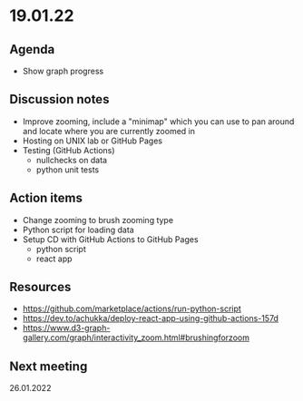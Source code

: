 # 19.01.22

## Agenda

  * Show graph progress

## Discussion notes

  * Improve zooming, include a "minimap" which you can use to pan around and locate where you are currently zoomed in
  * Hosting on UNIX lab or GitHub Pages
  * Testing (GitHub Actions)
    - nullchecks on data
    - python unit tests


## Action items

  * Change zooming to brush zooming type
  * Python script for loading data
  * Setup CD with GitHub Actions to GitHub Pages
    - python script
    - react app

## Resources 
  * https://github.com/marketplace/actions/run-python-script
  * https://dev.to/achukka/deploy-react-app-using-github-actions-157d
  * https://www.d3-graph-gallery.com/graph/interactivity_zoom.html#brushingforzoom
  

## Next meeting

26.01.2022
